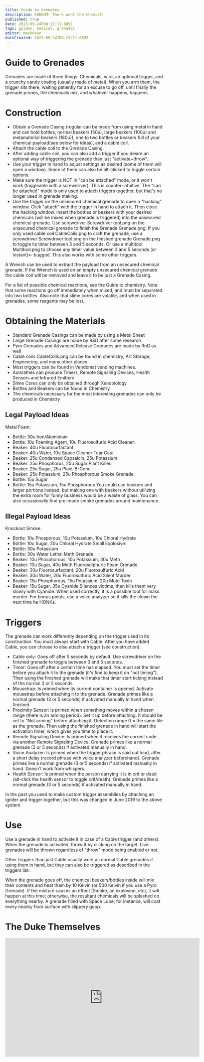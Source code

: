 ```yaml
---
title: Guide to Grenades
description: KABOOM! There went the Chemist!
published: true
date: 2023-09-24T08:21:11.689Z
tags: guides, medical, grenades
editor: markdown
dateCreated: 2023-09-24T08:21:11.689Z
---
```


# Guide to Grenades

Grenades are made of three things: Chemicals, wire, an optional trigger, and a crunchy candy coating (usually made of metal). When you arm them, the trigger sits there, waiting patiently for an excuse to go off, until finally the grenade primes, the chemicals mix, and whatever happens, happens.

# Construction

- Obtain a Grenade Casing (regular can be made from using metal in hand and can hold bottles, normal beakers (50u), large beakers (100u) and metamaterial beakers (180u)), one to two bottles or beakers full of your chemical payload(see below for ideas), and a cable coil.
- Attach the cable coil to the Grenade Casing.
- After adding cable coil, you can also add a trigger if you desire an optional way of triggering the grenade than just "activate+throw".
- Use your trigger in hand to adjust settings as desired (some of them will open a window). Some of them can also be alt-clicked to toggle certain options.
- Make sure the trigger is NOT in "can be attached" mode, or it won't work (toggleable with a screwdriver). This is counter-intuitive. The "can be attached" mode is only used to attach triggers together, but that's no longer used in grenade making.
- Use the trigger on the unsecured chemical grenade to open a "hacking" window. Click "attach" with the trigger in hand to attach it. Then close the hacking window.
    Insert the bottles or beakers with your desired chemicals (will be mixed when grenade is triggered) into the unsecured chemical grenade.
    Use screwdriver Screwdriver tool.png on the unsecured chemical grenade to finish the Grenade Grenade.png.
    If you only used cable coil CableCoils.png to craft the grenade, use a screwdriver Screwdriver tool.png on the finished grenade Grenade.png to toggle its timer between 3 and 5 seconds. Or use a multitool Multitool.png to choose any timer value between 3 and 5 seconds (or instant)<- bugged. This also works with some other triggers.

A Wrench can be used to extract the payload from an unsecured chemical grenade. If the Wrench is used on an empty unsecured chemical grenade the cable coil will be removed and leave it to be just a Grenade Casing.

For a list of possible chemical reactions, see the Guide to chemistry. Note that some reactions go off immediately when mixed, and must be separated into two bottles. Also note that slime cores are volatile, and when used in grenades, some reagents may be lost. 

# Obtaining the Materials

- Standard Grenade Casings can be made by using a Metal Sheet
- Large Grenade Casings are made by R&D after some research
- Pyro Grenades and Advanced Release Grenades are made by RnD as well
- Cable coils CableCoils.png can be found in chemistry, Art Storage, Engineering, and many other places
- Most triggers can be found in Vendomat vending machines.
- Autolathes can produce Timers, Remote Signaling Devices, Health Sensors and Infrared Emitters
- Slime Cores can only be obtained through Xenobiology
- Bottles and Beakers can be found in Chemistry
- The chemicals necessary for the most interesting grenades can only be produced in Chemistry

## Legal Payload Ideas

Metal Foam:
- Bottle: 30u Iron/Aluminium
- Bottle: 10u Foaming Agent, 10u Fluorosulfuric Acid
Cleaner:
- Beaker: 40u Fluorosurfactant
- Beaker: 40u Water, 10u Space Cleaner
Tear Gas:
- Beaker: 25u Condensed Capsaicin, 25u Potassium
- Beaker: 25u Phosphorus, 25u Sugar
Plant Killer:
- Beaker: 25u Sugar, 25u Plant-B-Gone
- Beaker: 25u Potassium, 25u Phosphorous
Smoke Grenade:
- Bottle: 15u Sugar
- Bottle: 15u Potassium, 15u Phosphorous
  You could use beakers and larger portions instead, but making one with beakers without utilizing the extra room for funny business would be a waste of glass. You can also occasionally find pre-made smoke grenades around maintenance.

## Illegal Payload Ideas

Knockout Smoke:
- Bottle: 10u Phosporous, 10u Potassium, 10u Chloral Hydrate
- Bottle: 10u Sugar, 20u Chloral Hydrate
Small Explosive:
- Bottle: 30u Potassium
- Bottle: 30u Water
Lethal Meth Grenade
- Beaker: 10u Phosphorous, 10u Potassium, 30u Meth
- Beaker: 10u Sugar, 40u Meth
Fluorosulphuric Foam Grenade
- Beaker: 30u Fluorosurfactant, 20u Fluorosulfuric Acid
- Beaker: 30u Water, 20u Fluorosulfuric Acid
Silent Murder
- Beaker: 15u Phosphorous, 15u Potassium, 20u Mute Toxin
- Beaker: 15u Sugar, 35u Cyanide
Silences victims, then kills them very slowly with Cyanide. When used correctly, it is a possible tool for mass murder. For bonus points, use a voice analyzer so it kills the clown the next time he HONKs.

# Triggers

The grenade can work differently depending on the trigger used in its construction. You must always start with Cable. After you have added Cable, you can choose to also attach a trigger (see construction):

- Cable only: Goes off after 5 seconds by default. Use screwdriver on the finished grenade to toggle between 3 and 5 seconds.
- Timer: Goes off after a certain time has elapsed. You must set the timer before you attach it to the grenade (it's fine to keep it on "not timing"). Then using the finished grenade will make that timer start ticking instead of the normal 3 or 5 seconds.
- Mousetrap: Is primed when its current container is opened. Activate mousetrap before attaching it to the grenade. Grenade primes like a normal grenade (3 or 5 seconds) if activated manually in hand when finished.
- Proximity Sensor: Is primed when something moves within a chosen range (there is an arming period). Set it up before attaching. It should be set to "Not arming" before attaching it. Detection range 0 = the same tile as the grenade. Then using the finished grenade in hand will start the activation timer, which gives you time to place it.
- Remote Signaling Device: Is primed when it receives the correct code via another Remote Signaling Device. Grenade primes like a normal grenade (3 or 5 seconds) if activated manually in hand.
- Voice Analyzer: Is primed when the trigger phrase is said out loud, after a short delay (record phrase with voice analyzer beforehand). Grenade primes like a normal grenade (3 or 5 seconds) if activated manually in hand. Doesn't work from whispers.
- Health Sensor: Is primed when the person carrying it is in crit or dead (alt-click the health sensor to toggle crit/death). Grenade primes like a normal grenade (3 or 5 seconds) if activated manually in hand.

In the past you used to make custom trigger assemblies by attaching an igniter and trigger together, but this was changed in June 2019 to the above system.

# Use

Use a grenade in hand to activate it in case of a Cable trigger (and others). When the grenade is activated, throw it by clicking on the target. Live grenades will be thrown regardless of "throw" mode being enabled or not.

Other triggers than just Cable usually work as normal Cable grenades if using them in hand, but they can also be triggered as described in the triggers list.

When the grenade goes off, the chemical beakers/bottles inside will mix their contents and heat them by 10 Kelvin (or 500 Kelvin if you use a Pyro Grenade). If the mixture causes an effect (Smoke, an explosion, etc), it will happen at this time; otherwise, the resultant chemicals will be splashed on everything nearby. A grenade filled with Space Lube, for instance, will coat every nearby floor surface with slippery goop. 

# The Duke Themselves
<iframe src="https://player.twitch.tv/?channel=thedukeofook&parent=wiki.monkestation.com" frameborder="0" allowfullscreen="true" scrolling="no" height="378" width="620"></iframe>